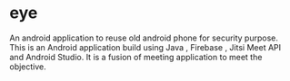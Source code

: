 # eye
An android application to reuse old android phone for security purpose.
This is an Android application build using Java , Firebase , Jitsi Meet API and Android Studio.
It is a fusion of meeting application to meet the objective.
